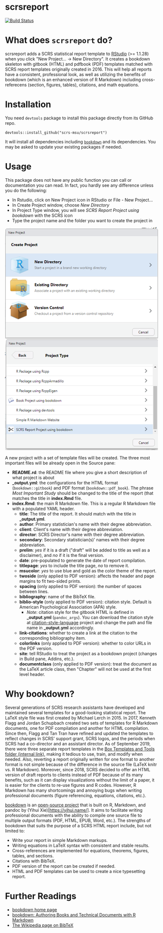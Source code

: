 # scrsreport

[![Build Status](https://travis-ci.org/scrs-msu/scrsreport.svg)](https://travis-ci.org/scrs-msu/scrsreport)
 
What does `scrsreport` do?
==========================

scrsreport adds a SCRS statistical report template to [RStudio](https://www.rstudio.com/) (>= 1.1.28) when 
you click "New Project... -> New Directory". It creates a bookdown skeleton with
gitbook (HTML) and pdfbook (PDF) templates matched with SCRS report templates
originally created in 2016. This will help all reports have a consistent,
professional look, as well as utilizing the benefits of bookdown (which is an
enhanced version of R Markdown) including cross-referecens (section, figures, 
tables), citations, and math equations.

Installation
============

You need `devtools` package to install this package directly from its GitHub repo.

```
devtools::install_github("scrs-msu/scrsreport")
```

It will install all dependencies including [`bookdown`](https://github.com/rstudio/bookdown) and its dependencies. You may be asked to update your existing packages if needed.

Usage
=====

This package does not have any public function you can call or documentation you can read. In fact, you hardly see any difference unless you do the following:

* In Rstudio, click on New Project icon in RStudio or File - New Project...
* In Create Project window, choose *New Directory*
* In Project Type window, you will see *SCRS Report Project using bookdown* with the SCRS icon
* Type the project name and the folder you want to create the project in

![create project](img/createproject.png "Create Project") ![project type](img/projecttype.png "SCRS Project")

A new project with a set of template files will be created. The three most important files will be already open in the Source pane:

* **README.rd**: the README file where you give a short description of what project is about
* **_output.yml**: the configurations for the HTML format (`bookdown::gitbook`) and PDF format (`bookdown::pdf_book`). The phrase *Most Important Study* should be changed to the title of the report (that matches the title in **index.Rmd** file. 
* **index.Rmd**: the main R Markdown file. This is a regular R Markdown file with a populated YAML header. 
  * **title**: The title of the report. It should match with the title in **_output.yml**.
  * **author**: Primary statistician's name with their degree abbreviation.
  * **client**: Client's name with their degree abbreviation.
  * **director**: SCRS Director's name with their degree abbreviation.
  * **secondary**: Secondary statistician(s)' names with their degree abbreviation.
  * **prelim**: *yes* if it is a draft ("draft" will be added to title as well as a disclaimer), and *no* if it is the final version.
  * **date**: pre-populated to generate the date of report compilation.
  * **titlepage**: *yes* to include the title page, *no* to remove it.
  * **msucolor**: *yes* to use blue and gold as the color theme of the report.
  * **twoside** (only applied to PDF version): affects the header and page margins to fit two-sided prints.
  * **spacing** (only applied to PDF version): the number of spaces between lines.
  * **bibliography**: name of the BibTeX file.
  * **biblio-style** (only applied to PDF version): citation style. Default is American Psychological Association (APA) style. 
    * *Note*: citation style for the gitbook HTML is defined in **_output.yml** (`pandoc_args`). You can download the citation style at [citation-style-language](https://github.com/citation-style-language/styles) project and change the path and file name in **_output.yml** accordingly.
  * **link-citations**: whether to create a link at the citation to the corresponding bibliography item.
  * **colorlinks** (only applied to PDF version): whether to color URLs in the PDF version.
  * **site**: tell RStudio to treat the project as a bookdown project (changes in Build pane, Addins, etc.).
  * **documentclass** (only applied to PDF version): treat the document as the LaTeX article class, then "Chapter" will not be used at the first level header.
  
Why bookdown?
=============

Several generations of SCRS research assistants have developed and maintained several templates for a good-looking statistical report. The LaTeX style file was first created by Michael Lerch in 2015. In 2017, Kenneth Flagg and Jordan Schupbach created two sets of templates for R Markdown documents, one for PDF compilation and another for HTML compilation. Since then, Flagg and Tan Tran have refined and updated the templates to reflect changes in SCRS' support grant, SCRS logos, and the periods when SCRS had a co-director and an assistant director. As of September 2019, there were three separate report templates in the [Box Templates and Tools folder (internal link)](https://montana.app.box.com/folder/49004143798), making it tedious to use, train, and modify when needed. Also, reverting a report originally written for one format to another format is not simple because of the difference in the source file (LaTeX knitr vs. R Markdown). Moreover, since 2018, SCRS decided to offer an HTML version of draft reports to clients instead of PDF because of its many benefits, such as it can display visualizations without the limit of a paper, it is easier for the clients to re-use figures and R codes. However, R Markdown has many shortcomings and annoying bugs when writing professional documents (figure referencing, equations, citations, etc.).

[bookdown](https://bookdown.org/) is an [open-source project](https://github.com/rstudio/bookdown) that is built on R, Markdown, and pandoc by (Yihui Xie)[https://yihui.name/]. It aims to facilitate writing professional documents with the ability to compile one source file to multiple output formats (PDF, HTML, EPUB, Word, etc.). The strengths of bookdown that suits the purpose of a SCRS HTML report include, but not limited to:

* Write your report in simple Markdown markups.
* Writing equations in LaTeX syntax with consistent and stable results.
* Cross-references are implemented for equations, theorems, figures, tables, and sections.
* Citations with BibTeX.
* PDF version of the report can be created if needed.
* HTML and PDF templates can be used to create a nice typesetting report.

Further Readings
================
  * [bookdown home page](https://bookdown.org/)
  * [bookdown: Authoring Books and Technical Documents with R Markdown](https://bookdown.org/yihui/bookdown/)
  * [The Wikipedia page on BibTeX](https://en.wikipedia.org/wiki/BibTeX)
  
